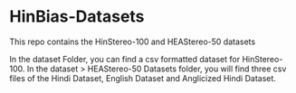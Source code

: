 # HinBias-Datasets
This repo contains the HinStereo-100 and HEAStereo-50 datasets

In the dataset Folder, you can find a csv formatted dataset for HinStereo-100.
In the dataset > HEAStereo-50 Datasets folder, you will find three csv files of the Hindi Dataset, English Dataset and Anglicized Hindi Dataset.

